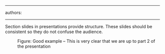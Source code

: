 

---
authors:

---




<span class='intro'> Section slides in presentations provide structure. These slides should be consistent so they do not confuse the audience. 
 </span>


  <dl>
    <dt><img alt="" class="ms-rteCustom-ImageArea" src="/Communication/RulesToBetterPowerpointPresentations/PublishingImages/CoverSlide.jpg" /> </dt>
    <dd class="ms-rteCustom-FigureGood">Figure&#58; Good example – This is very clear that we are up to part 2 of the presentation </dd>
</dl>




